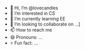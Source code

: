 - 👋 Hi, I’m @lovecandies
- 👀 I’m interested in CS
- 🌱 I’m currently learning EE
- 💞️ I’m looking to collaborate on ...]
- 📫 How to reach me 
- 😄 Pronouns: ...
- ⚡ Fun fact: ...

<!---
lovecandies/lovecandies is a ✨ special ✨ repository because its `README.md` (this file) appears on your GitHub profile.
You can click the Preview link to take a look at your changes.
--->

